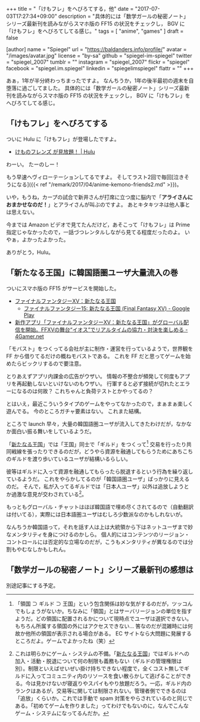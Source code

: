 +++
title = "「けもフレ」をへびろてする，他"
date =  "2017-07-03T17:27:34+09:00"
description = "具体的には「数学ガールの秘密ノート」シリーズ最新刊を読みながらスマホ版の FF15 の状況をチェックし， BGV に「けもフレ」をへびろてしてる感じ。"
tags        = [ "anime", "games" ]
draft = false

[author]
  name      = "Spiegel"
  url       = "https://baldanders.info/profile/"
  avatar    = "/images/avatar.jpg"
  license   = "by-sa"
  github    = "spiegel-im-spiegel"
  twitter   = "spiegel_2007"
  tumblr    = ""
  instagram = "spiegel_2007"
  flickr    = "spiegel"
  facebook  = "spiegel.im.spiegel"
  linkedin  = "spiegelimspiegel"
  flattr    = ""
+++

あぁ，1年が半分終わっちまったですよ。
なんちうか，1年の後半最初の週末を自堕落に過ごしてました。
具体的には「数学ガールの秘密ノート」シリーズ最新刊を読みながらスマホ版の FF15 の状況をチェックし， BGV に「けもフレ」をへびろてしてる感じ。

## 「けもフレ」をへびろてする

ついに Hulu に「けもフレ」が登場したですよ。

- [けものフレンズ が見放題！ | Hulu](https://www.happyon.jp/kemono-friends)

わーい。
たーのしー！

もう早速ヘヴィローテーションしてるですよ。
そしてラスト2回で毎回[泣きそうになる]({{< ref "/remark/2017/04/anime-kemono-friends2.md" >}})。

いや，もうね，カープの試合で新井さんが打席に立つ度に脳内で「**アライさんにおまかせなのだ！**」とアライさんが叫ぶのですよ。
あとキタキツネは他人事とは思えない。

今までは Amazon ビデオで見てたんだけど，あそこって「けもフレ」は Prime 指定じゃなかったので，一話づつレンタルしながら見てる程度だったのよ。
いやぁ，よかったよかった。

ありがとう，Hulu。

## 「新たなる王国」に韓国語圏ユーザ大量流入の巻

ついにスマホ版の FF15 がサービスを開始した。

- [ファイナルファンタジーXV：新たなる王国](https://www.finalfantasyxv.jp/)
    - [ファイナルファンタジー15: 新たなる王国 (Final Fantasy XV) - Google Play](https://play.google.com/store/apps/details?id=com.epicactiononline.ffxv.ane)
- [新作アプリ「ファイナルファンタジーXV：新たなる王国」がグローバル配信を開始。FFXVの舞台“イオス”でリアルタイムの協力・対決を楽しめる - 4Gamer.net](http://www.4gamer.net/games/379/G037998/20170629005/)

「モバスト」をつくってる会社が主に制作・運営を行っているようで，世界観を FF から借りてるだけの概ねモバストである。
これを FF だと思ってゲームを始めたらビックリするので要注意。

とりあえずアプリ内課金の広告がウザい。
情報の不整合が頻発して何度もアプリを再起動しないといけないのもウザい。
行軍すると必ず接続が切れたとエラーになるのは何故？ これちゃんと負荷テストとかやってるの？

とはいえ，最近こういうタイプのゲームをやってなかったので，まぁまぁ楽しく遊んでる。
今のところガチャ要素はない。
これまた結構。

ところで launch 早々，大量の韓国語圏ユーザが流入してきたわけだが，なかなか面白い振る舞いをしているようだ。

「[新たなる王国]」では「王国」同士で「ギルド」をつくって[^gd] 交易を行ったり共同戦線を張ったりできるのだが，どうやら資源を融通してもらうためにあちこちのギルドを渡り歩いているユーザが結構いるらしい。

[^gd]: 「領国 $\supset$  ギルド $\supset$ 王国」という包含関係は妙な気がするのだが，ツッコんでもしょうがないか。ちなみに「領国」とはサーバリージョンの単位を指すようだ。どの領国に配置されるかについて現時点でユーザは選択できない。もちろん所属する領国の外にはアクセスできない... 筈なのだが混雑時には何故か他所の領国が表示される場合がある。 EC サイトなら大問題に発展するところだよ。ゲームでよかったね（笑）

彼等はギルドに入って資源を融通してもらったら脱退するという行為を繰り返しているようだ。
これをやらかしてるのが「韓国語圏ユーザ」ばっかりに見えるのだ。
そんで，私が入ってるギルドでは「日本人ユーザ」以外は追放しようとか過激な意見が交わされている[^gd2]。

[^gd2]: これは明らかにゲーム・システムの不備。「[新たなる王国]」ではギルドへの加入・活動・脱退について何の制限も義務もない（ギルドの管理権限は別）。制限といえばせいぜい掛け持ちできない程度で，全くコスト無しでギルドに入ってコミュニティ内のリソースを食い散らかして逃げることができる。今は見かけないが寝返りやスパイもやり放題だろう。一応，ギルド内のランクはあるが，交易等に関しては制限されない。管理者側でできるのは「追放」くらいか。これでは手動で spam 対策をやらされているのと同じである。「初めてゲームを作りました」ってわけでもないのに，なんでこんなゲーム・システムになってるんだか。

もっともグローバル・チャットはほぼ韓国語で埋め尽くされてるので（自動翻訳は付いてる），実際には日本語圏ユーザはむしろ少数派なのかもしれないが。

なんちうか韓国語って，それを話す人は上は大統領から下はネットユーザまで妙なメンタリティを身につけるのかしら。
個人的にはコンテンツのリージョン・コントロールには否定的な立場なのだが，こうもメンタリティが異なるのでは分割もやむなしかもしれん。

## 「数学ガールの秘密ノート」シリーズ最新刊の感想は

別途記事にする予定。

[新たなる王国]: https://www.finalfantasyxv.jp/ "ファイナルファンタジーXV：新たなる王国"
